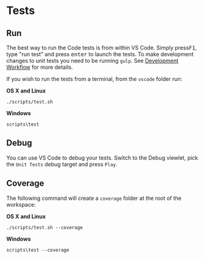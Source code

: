 # Tests

## Run

The best way to run the Code tests is from within VS Code. Simply press<kbd>F1</kbd>, type "run test" and press <kbd>enter</kbd> to launch the tests. To make development changes to unit tests you need to be running `gulp`. See [Development Workflow](https://github.com/Microsoft/vscode/wiki/How-to-Contribute#incremental-build) for more details.

If you wish to run the tests from a terminal, from the `vscode` folder run:

**OS X and Linux**

	./scripts/test.sh

**Windows**

	scripts\test

## Debug

You can use VS Code to debug your tests. Switch to the Debug viewlet, pick the `Unit Tests` debug target and press `Play`.

## Coverage

The following command will create a `coverage` folder at the root of the workspace:

**OS X and Linux**

	./scripts/test.sh --coverage

**Windows**

	scripts\test --coverage
